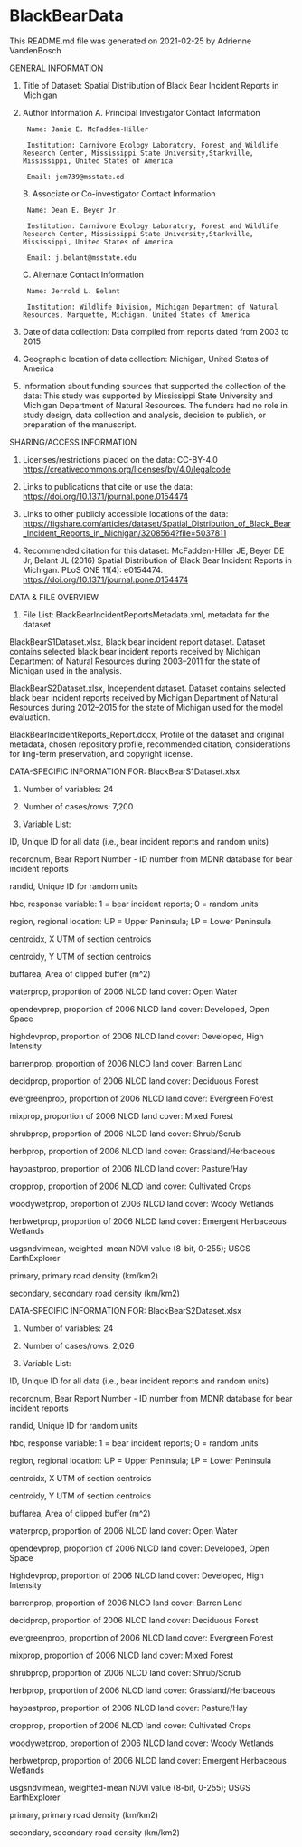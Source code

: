 # BlackBearData
This README.md file was generated on 2021-02-25 by Adrienne VandenBosch



GENERAL INFORMATION

1. Title of Dataset: Spatial Distribution of Black Bear Incident Reports in Michigan

2. Author Information
	A. Principal Investigator Contact Information
		
		Name: Jamie E. McFadden-Hiller
		
		Institution: Carnivore Ecology Laboratory, Forest and Wildlife Research Center, Mississippi State University,Starkville, Mississippi, United States of America
		
		Email: jem739@msstate.ed

	B. Associate or Co-investigator Contact Information
		
		Name: Dean E. Beyer Jr.
		
		Institution: Carnivore Ecology Laboratory, Forest and Wildlife Research Center, Mississippi State University,Starkville, Mississippi, United States of America
		
		Email: j.belant@msstate.edu

	C. Alternate Contact Information
		
		Name: Jerrold L. Belant
		
		Institution: Wildlife Division, Michigan Department of Natural Resources, Marquette, Michigan, United States of America

3. Date of data collection: Data compiled from reports dated from 2003 to 2015

4. Geographic location of data collection: Michigan, United States of America

5. Information about funding sources that supported the collection of the data: This study was supported by Mississippi State University and Michigan Department of Natural Resources. The funders had no role in study design, data collection and analysis, decision to publish, or preparation of the manuscript.



SHARING/ACCESS INFORMATION

1. Licenses/restrictions placed on the data: CC-BY-4.0 https://creativecommons.org/licenses/by/4.0/legalcode

2. Links to publications that cite or use the data: https://doi.org/10.1371/journal.pone.0154474

3. Links to other publicly accessible locations of the data: https://figshare.com/articles/dataset/Spatial_Distribution_of_Black_Bear_Incident_Reports_in_Michigan/3208564?file=5037811 

4. Recommended citation for this dataset: McFadden-Hiller JE, Beyer DE Jr, Belant JL (2016) Spatial Distribution of Black Bear Incident Reports in Michigan. PLoS ONE 11(4): e0154474. https://doi.org/10.1371/journal.pone.0154474



DATA & FILE OVERVIEW

1. File List: 
BlackBearIncidentReportsMetadata.xml, 	metadata for the dataset

BlackBearS1Dataset.xlsx, 	Black bear incident report dataset. Dataset contains selected black bear incident reports received by Michigan Department of Natural Resources during 2003–2011 for the state of Michigan used in the analysis.

BlackBearS2Dataset.xlsx,	Independent dataset. Dataset contains selected black bear incident reports received by Michigan Department of Natural Resources during 2012–2015 for the state of Michigan used for the model evaluation.	

BlackBearIncidentReports_Report.docx, 	Profile of the dataset and original metadata, chosen repository profile, recommended citation, considerations for ling-term preservation, and copyright license.



DATA-SPECIFIC INFORMATION FOR: BlackBearS1Dataset.xlsx

1. Number of variables: 24

2. Number of cases/rows: 7,200

3. Variable List: 

ID,		Unique ID for all data (i.e., bear incident reports and random units)

recordnum,	Bear Report Number - ID number from MDNR database for bear incident reports

randid,		Unique ID for random units

hbc,		response variable: 1 = bear incident reports; 0 = random units

region,		regional location: UP = Upper Peninsula; LP = Lower Peninsula

centroidx,	X UTM of section centroids

centroidy,	Y UTM of section centroids

buffarea,	Area of clipped buffer (m^2)

waterprop,	proportion of 2006 NLCD land cover: Open Water

opendevprop,	proportion of 2006 NLCD land cover: Developed, Open Space

highdevprop,	proportion of 2006 NLCD land cover: Developed, High Intensity

barrenprop,	proportion of 2006 NLCD land cover: Barren Land

decidprop,	proportion of 2006 NLCD land cover: Deciduous Forest

evergreenprop,	proportion of 2006 NLCD land cover: Evergreen Forest

mixprop,	proportion of 2006 NLCD land cover: Mixed Forest

shrubprop,	proportion of 2006 NLCD land cover: Shrub/Scrub

herbprop,	proportion of 2006 NLCD land cover: Grassland/Herbaceous

haypastprop,	proportion of 2006 NLCD land cover: Pasture/Hay

cropprop,	proportion of 2006 NLCD land cover: Cultivated Crops

woodywetprop,	proportion of 2006 NLCD land cover: Woody Wetlands

herbwetprop,	proportion of 2006 NLCD land cover: Emergent Herbaceous Wetlands

usgsndvimean,	weighted-mean NDVI value (8-bit, 0-255); USGS EarthExplorer

primary,	primary road density (km/km2)

secondary,	secondary road density (km/km2)



DATA-SPECIFIC INFORMATION FOR: BlackBearS2Dataset.xlsx

1. Number of variables: 24

2. Number of cases/rows: 2,026

3. Variable List: 

ID,		Unique ID for all data (i.e., bear incident reports and random units)

recordnum,	Bear Report Number - ID number from MDNR database for bear incident reports

randid,		Unique ID for random units

hbc,		response variable: 1 = bear incident reports; 0 = random units

region,		regional location: UP = Upper Peninsula; LP = Lower Peninsula

centroidx,	X UTM of section centroids

centroidy,	Y UTM of section centroids

buffarea,	Area of clipped buffer (m^2)

waterprop,	proportion of 2006 NLCD land cover: Open Water

opendevprop,	proportion of 2006 NLCD land cover: Developed, Open Space

highdevprop,	proportion of 2006 NLCD land cover: Developed, High Intensity

barrenprop,	proportion of 2006 NLCD land cover: Barren Land

decidprop,	proportion of 2006 NLCD land cover: Deciduous Forest

evergreenprop,	proportion of 2006 NLCD land cover: Evergreen Forest

mixprop,	proportion of 2006 NLCD land cover: Mixed Forest

shrubprop,	proportion of 2006 NLCD land cover: Shrub/Scrub

herbprop,	proportion of 2006 NLCD land cover: Grassland/Herbaceous

haypastprop,	proportion of 2006 NLCD land cover: Pasture/Hay

cropprop,	proportion of 2006 NLCD land cover: Cultivated Crops

woodywetprop,	proportion of 2006 NLCD land cover: Woody Wetlands

herbwetprop,	proportion of 2006 NLCD land cover: Emergent Herbaceous Wetlands

usgsndvimean,	weighted-mean NDVI value (8-bit, 0-255); USGS EarthExplorer

primary,	primary road density (km/km2)

secondary,	secondary road density (km/km2)
